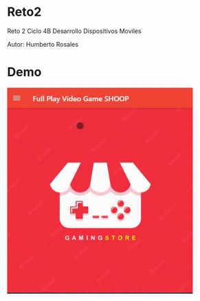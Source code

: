 # Reto2
Reto 2 Ciclo 4B Desarrollo Dispositivos Moviles

Autor: Humberto Rosales

# Demo
<img src="https://github.com/Sanduqd1997/reto2/blob/main/Multimedia1-_1_.gif" >
